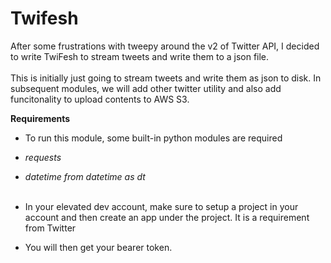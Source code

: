 # Twifesh
After some frustrations with tweepy around the v2 of Twitter API, I decided to write TwiFesh to stream tweets and write them to a json file. <br>
<br> This is initially just going to stream tweets and write them as json to disk. In subsequent modules, we will add other twitter utility and also add funcitonality to upload contents to AWS S3.

**Requirements** 
<br>
- To run this module, some built-in python modules are required
- *requests*
- *datetime from datetime as dt*
<br><br>

- In your elevated dev account, make sure to setup a project in your account and then create an app under the project. It is a requirement from Twitter
- You will then get your bearer token.
